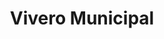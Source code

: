 ---
title: "Vivero Municipal"
url: /san-luis-de-palenque/vivero-municipal/
shop: centro de jardinería
---